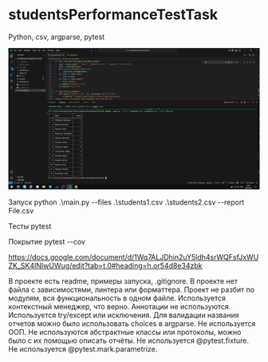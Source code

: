 # studentsPerformanceTestTask

Python, csv, argparse, pytest

![alt text](image.png)

Запуск
python .\main.py --files .\students1.csv .\students2.csv --report File.csv

Тесты
pytest

Покрытие
pytest --cov

https://docs.google.com/document/d/1Wq7ALJDhin2uY5ldh4srWQFsfJxWUZK_SK4INIwUWug/edit?tab=t.0#heading=h.or54d8e34zbk



В проекте есть readme, примеры запуска, .gitignore. В проекте нет файла с зависимостями, линтера или форматтера. Проект не разбит по модулям, вся функциональность в одном файле. Используется контекстный менеджер, что верно.  Аннотации не используются. Используется try/except или исключения. Для валидации названия отчетов можно было использовать choices в argparse. Не используется ООП. Не используются абстрактные классы или протоколы, можно было с их помощью описать отчёты. Не используется @pytest.fixture. Не используется @pytest.mark.parametrize.